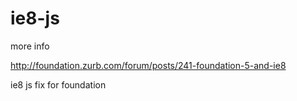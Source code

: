 ie8-js
======
more info

http://foundation.zurb.com/forum/posts/241-foundation-5-and-ie8

ie8 js fix for foundation
